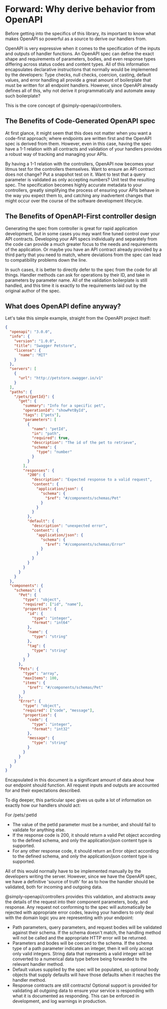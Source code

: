 # Forward: Why derive behavior from OpenAPI

Before getting into the specifics of this library, its important to know what makes OpenAPI so powerful as a source to derive our handlers from.

OpenAPI is very expressive when it comes to the specification of the inputs and outputs of handler functions. An OpenAPI spec can define the exact shape and requirements of parameters, bodies, and even response types differing across status codes and content types. All of this information encapsulates declarative instructions that normally would be implemented by the developers: Type checks, null checks, coercion, casting, default values, and error handling all provide a great amount of boilerplate that must be written for all endpoint handlers. However, since OpenAPI already defines all of this, why not derive it programmatically and automate away such boilerplate?

This is the core concept of @simply-openapi/controllers.

## The Benefits of Code-Generated OpenAPI spec

At first glance, it might seem that this does not matter when you want a code-first approach; where endpoints are written first and the OpenAPI spec is derived from them.  However, even in this case, having the spec have a 1-1 relation with all contracts and validation of your handlers provides a robust way of tracking and managing your APIs.

By having a 1-1 relation with the controllers, OpenAPI now becomes your litmus test for the controllers themselves.  Want to ensure an API contract does not change?  Put a snapshot test on it.  Want to test that a query parameter is validated as only accepting numbers?  Unit test the resulting spec.  The specification becomes highly accurate metadata to your controllers, greatly simplifying the process of ensuring your APIs behave in the way you expect them to, and catching any inadvertent changes that might occur over the course of the software development lifecycle.

## The Benefits of OpenAPI-First controller design

Generating the spec from controller is great for rapid application development, but in some cases you may want fine tuned control over your API contracts.  Developing your API specs individually and separately from the code can provide a much greater focus to the needs and requirements of the application.  Or maybe you have an API contract already provided by a third party that you need to match, where deviations from the spec can lead to compatibility problems down the line.

In such cases, it is better to directly defer to the spec from the code for all things.  Handler methods can ask for operations by their ID, and take in parameters by parameter name.  All of the validation boilerplate is still handled, and this time it is exactly to the requirements laid out by the original author of the spec.

## What does OpenAPI define anyway?

Let's take this simple example, straight from the OpenAPI project itself:

```json
{
  "openapi": "3.0.0",
  "info": {
    "version": "1.0.0",
    "title": "Swagger Petstore",
    "license": {
      "name": "MIT"
    }
  },
  "servers": [
    {
      "url": "http://petstore.swagger.io/v1"
    }
  ],
  "paths": {
    "/pets/{petId}": {
      "get": {
        "summary": "Info for a specific pet",
        "operationId": "showPetById",
        "tags": ["pets"],
        "parameters": [
          {
            "name": "petId",
            "in": "path",
            "required": true,
            "description": "The id of the pet to retrieve",
            "schema": {
              "type": "number"
            }
          }
        ],
        "responses": {
          "200": {
            "description": "Expected response to a valid request",
            "content": {
              "application/json": {
                "schema": {
                  "$ref": "#/components/schemas/Pet"
                }
              }
            }
          },
          "default": {
            "description": "unexpected error",
            "content": {
              "application/json": {
                "schema": {
                  "$ref": "#/components/schemas/Error"
                }
              }
            }
          }
        }
      }
    }
  },
  "components": {
    "schemas": {
      "Pet": {
        "type": "object",
        "required": ["id", "name"],
        "properties": {
          "id": {
            "type": "integer",
            "format": "int64"
          },
          "name": {
            "type": "string"
          },
          "tag": {
            "type": "string"
          }
        }
      },
      "Pets": {
        "type": "array",
        "maxItems": 100,
        "items": {
          "$ref": "#/components/schemas/Pet"
        }
      },
      "Error": {
        "type": "object",
        "required": ["code", "message"],
        "properties": {
          "code": {
            "type": "integer",
            "format": "int32"
          },
          "message": {
            "type": "string"
          }
        }
      }
    }
  }
}
```

Encapsulated in this document is a significant amount of data about how our endpoint should function. All request inputs and outputs are accounted for and their expectations described.

To dig deeper, this particular spec gives us quite a lot of information on exactly how our handlers should act:

For /pets/:petId

* The value of the petId parameter must be a number, and should fail to validate for anything else.
* If the response code is 200, it should return a valid Pet object according to the defined schema, and only the application/json content type is supported.
* For any other response code, it should return an Error object according to the defined schema, and only the application/json content type is supported.

All of this would normally have to be implemented manually by the developers writing the server. However, since we have the OpenAPI spec, we have a definitive 'source of truth' for as to how the handler should be validated, both for incoming and outgoing data.

@simply-openapi/controllers provides this validation, and abstracts away the details of the request into their component parameters, body, and response.  Any request not conforming to the spec will automatically be rejected with appropriate error codes, leaving your handlers to only deal with the domain logic you are representing with your endpoint:

* Path parameters, query parameters, and request bodies will be validated against their schema. If the schema doesn't match, the handling method will not be called and the appropriate HTTP error will be returned.
* Parameters and bodes will be coerced to the schema. If the schema type of a path parameter indicates an integer, then it will only accept only valid integers.  String data that represents a valid integer will be converted to a numerical data type before being forwarded to the relevant handler method.
* Default values supplied by the spec will be populated, so optional body objects that supply defaults will have those defaults when it reaches the handler method.
* Response contracts are still contracts! Optional support is provided for validating all outgoing data to ensure your service is responding with what it is documented as responding. This can be enforced in development, and log warnings in production.
